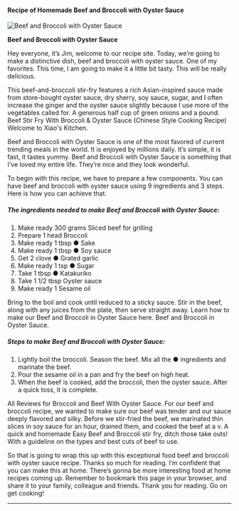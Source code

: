             

#### Recipe of Homemade Beef and Broccoli with Oyster Sauce

![Beef and Broccoli with Oyster Sauce](https://img-global.cpcdn.com/recipes/6532220383657984/751x532cq70/beef-and-broccoli-with-oyster-sauce-recipe-main-photo.jpg)

**Beef and Broccoli with Oyster Sauce**

Hey everyone, it’s Jim, welcome to our recipe site. Today, we’re going to make a distinctive dish, beef and broccoli with oyster sauce. One of my favorites. This time, I am going to make it a little bit tasty. This will be really delicious.

This beef-and-broccoli stir-fry features a rich Asian-inspired sauce made from store-bought oyster sauce, dry sherry, soy sauce, sugar, and I often increase the ginger and the oyster sauce slightly because I use more of the vegetables called for. A generous half cup of green onions and a pound. Beef Stir Fry With Broccoli & Oyster Sauce (Chinese Style Cooking Recipe) Welcome to Xiao's Kitchen.

Beef and Broccoli with Oyster Sauce is one of the most favored of current trending meals in the world. It is enjoyed by millions daily. It’s simple, it is fast, it tastes yummy. Beef and Broccoli with Oyster Sauce is something that I’ve loved my entire life. They’re nice and they look wonderful.

To begin with this recipe, we have to prepare a few components. You can have beef and broccoli with oyster sauce using 9 ingredients and 3 steps. Here is how you can achieve that.

##### The ingredients needed to make Beef and Broccoli with Oyster Sauce:

1.  Make ready 300 grams Sliced beef for grilling
2.  Prepare 1 head Broccoli
3.  Make ready 1 tbsp ● Sake
4.  Make ready 1 tbsp ● Soy sauce
5.  Get 2 clove ● Grated garlic
6.  Make ready 1 tsp ● Sugar
7.  Take 1 tbsp ● Katakuriko
8.  Take 1 1/2 tbsp Oyster sauce
9.  Make ready 1 Sesame oil

Bring to the boil and cook until reduced to a sticky sauce. Stir in the beef, along with any juices from the plate, then serve straight away. Learn how to make our Beef and Broccoli in Oyster Sauce here. Beef and Broccoli in Oyster Sauce.

##### Steps to make Beef and Broccoli with Oyster Sauce:

1.  Lightly boil the broccoli. Season the beef. Mix all the ● ingredients and marinate the beef.
2.  Pour the sesame oil in a pan and fry the beef on high heat.
3.  When the beef is cooked, add the broccoli, then the oyster sauce. After a quick toss, it is complete.

All Reviews for Broccoli and Beef With Oyster Sauce. For our beef and broccoli recipe, we wanted to make sure our beef was tender and our sauce deeply flavored and silky. Before we stir-fried the beef, we marinated thin slices in soy sauce for an hour, drained them, and cooked the beef at a v. A quick and homemade Easy Beef and Broccoli stir fry, ditch those take outs! With a guideline on the types and best cuts of beef to use.

So that is going to wrap this up with this exceptional food beef and broccoli with oyster sauce recipe. Thanks so much for reading. I’m confident that you can make this at home. There’s gonna be more interesting food at home recipes coming up. Remember to bookmark this page in your browser, and share it to your family, colleague and friends. Thank you for reading. Go on get cooking!

* * *